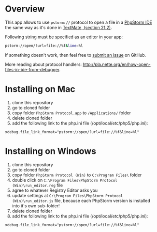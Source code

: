 Overview
========
This app allows to use ```pstorm://``` protocol to open a file in a [PhpStorm IDE](http://www.jetbrains.com/phpstorm/) the same way as it's done in [TextMate, (section 21.2)](http://manual.macromates.com/en/using_textmate_from_terminal.html).

Following string must be specified as an editor in your app:
```bash
pstorm://open/?url=file://%f&line=%l
```
If something doesn't work, then feel free to [submit an issue](https://github.com/aik099/PhpStormProtocol/issues/new) on GitHub.


More reading about protocol handlers: http://pla.nette.org/en/how-open-files-in-ide-from-debugger.

Installing on Mac
=================
1. clone this repository
2. go to cloned folder
2. copy folder ```PhpStorm Protocol.app``` to ```/Applications/``` folder
3. delete cloned folder
4. add the following link to the php.ini file (/opt/local/etc/php5/php.ini): 
```[xdebug]
xdebug.file_link_format="pstorm://open/?url=file://%f&line=%l"
```


Installing on Windows
=====================
1. clone this repository
2. go to cloned folder
3. copy folder ```PhpStorm Protocol (Win)``` to ```C:\Program Files\``` folder
4. double click on ```C:\Program Files\PhpStorm Protocol (Win)\run_editor.reg``` file
5. agree to whatever Registry Editor asks you
6. update settings at ```C:\Program Files\PhpStorm Protocol (Win)\run_editor.js``` file, because each PhpStorm version is installed into it's own sub-folder!
7. delete cloned folder
8. add the following link to the php.ini file (/opt/local/etc/php5/php.ini): 
```[xdebug]
xdebug.file_link_format="pstorm://open/?url=file://%f&line=%l"
```



